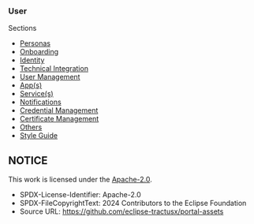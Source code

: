 ### User

Sections

- [Personas](./00.%20Personas/)
- [Onboarding](./01.%20Onboarding/)
- [Identity](./02.%20Identity/)
- [Technical Integration](./02.%20Technical%20Integration/)
- [User Management](./03.%20User%20Management/)
- [App(s)](<./04.%20App(s)/>)
- [Service(s)](<./05.%20Service(s)/>)
- [Notifications](./06.%20Notifications/)
- [Credential Management](./07.%20Credential%20Management/)
- [Certificate Management](./08.%20Certificate%20Management/)
- [Others](./09.%20Others/)
- [Style Guide](./Style-Guide/)

## NOTICE

This work is licensed under the [Apache-2.0](https://www.apache.org/licenses/LICENSE-2.0).

- SPDX-License-Identifier: Apache-2.0
- SPDX-FileCopyrightText: 2024 Contributors to the Eclipse Foundation
- Source URL: https://github.com/eclipse-tractusx/portal-assets
